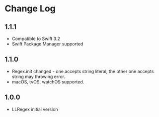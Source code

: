 # Change Log

## 1.1.1
- Compatible to Swift 3.2
- Swift Package Manager supported

## 1.1.0
- Regex.init changed - one accepts string literal, the other one accepts string may throwing error.
- macOS, tvOS, watchOS supported.

## 1.0.0
- LLRegex initial version